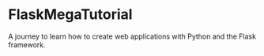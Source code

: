 # FlaskMegaTutorial
A journey to learn how to create web applications with Python and the Flask framework.
